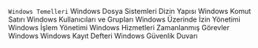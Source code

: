 ``Windows Temelleri``
Windows Dosya Sistemleri
Dizin Yapısı
Windows Komut Satırı
Windows Kullanıcıları ve Grupları
Windows Üzerinde İzin Yönetimi
Windows İşlem Yönetimi
Windows Hizmetleri
Zamanlanmış Görevler Windows
Windows Kayıt Defteri
Windows Güvenlik Duvarı
